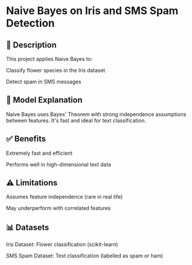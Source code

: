 
# Naive Bayes on Iris and SMS Spam Detection

## 📖 Description

This project applies Naive Bayes to:

Classify flower species in the Iris dataset

Detect spam in SMS messages

## 🧠 Model Explanation

Naive Bayes uses Bayes' Theorem with strong independence assumptions between features. It's fast and ideal for text classification.

## ✅ Benefits

Extremely fast and efficient

Performs well in high-dimensional text data

## ⚠️ Limitations

Assumes feature independence (rare in real life)

May underperform with correlated features

## 📊 Datasets

Iris Dataset: Flower classification (scikit-learn)

SMS Spam Dataset: Text classification (labelled as spam or ham)
